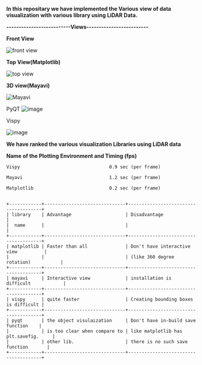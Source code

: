 **In this repositary we have implemented the Various view of data visualization with various library using LiDAR Data.**


**--------------------------Views-------------------------**

**Front View**

![front view](https://user-images.githubusercontent.com/84854222/119775614-7a144580-bee1-11eb-8e88-0b41a04e7a98.png)


**Top View(Matplotlib)**

![top view](https://user-images.githubusercontent.com/84854222/119775676-90ba9c80-bee1-11eb-96ba-2a6d82f4bf8a.png)


**3D view(Mayavi)**

![Mayavi](https://user-images.githubusercontent.com/84854222/119784876-44288e80-beec-11eb-9437-5b746277e4d3.png)

PyQT 
![image](https://user-images.githubusercontent.com/84854222/119793584-59092000-bef4-11eb-843b-7ecbc761d3dd.png)

Vispy

![image](https://user-images.githubusercontent.com/84854222/119793757-7f2ec000-bef4-11eb-9598-ffda941a3330.png)




**We have ranked the  various visualization Libraries using LiDAR data**

**Name of the Plotting Environment       and Timing (fps)**
  
    Vispy                                 0.9 sec (per frame)

    Mayavi                                1.2 sec (per frame)

    Matplotlib                            0.2 sec (per frame) 


    +------------+------------------------------+--------------------------------------+
    | library    | Advantage                    | Disadvantage                         |
    |  name      |                              |                                      |
    +------------+------------------------------+--------------------------------------+
    | matplotlib | Faster than all              | Don't have interactive view          |
    |            |                              | (like 360 degree rotation)           |
    +------------+------------------------------+--------------------------------------+
    | mayavi     | Interactive view             | installation is difficult            |
    +------------+------------------------------+--------------------------------------+
    | vispy      | quite faster                 | Creating bounding boxes is difficult |
    +------------+------------------------------+--------------------------------------+
    | pyqt       | the object visulaization     | Don't have in-build save function    |
    |            | is too clear when compare to | like matplotlib has plt.savefig.     |
    |            | other lib.                   | there is no such save function       |
    +------------+------------------------------+--------------------------------------+

